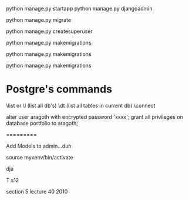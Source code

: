 python manage.py startapp <x>
python manage.py djangoadmin <x>

python manage.py migrate

python manage.py createsuperuser



python manage.py makemigrations 

python manage.py makemigrations 

python manage.py makemigrations 


# Postgre's commands

\list or \l (list all db's)
\dt (list all tables in current db)
\connect <database name>

alter user aragoth with encrypted password 'xxxx';
grant all privileges on database portfolio to aragoth;

=========

Add Models to admin...duh

source myvenv/bin/activate

dja 

T
s12

section 5 lecture 40 2010
